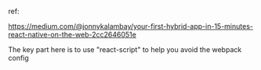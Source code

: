 ref: 

https://medium.com/@jonnykalambay/your-first-hybrid-app-in-15-minutes-react-native-on-the-web-2cc2646051e

The key part here is to use "react-script" to help you avoid the webpack config 